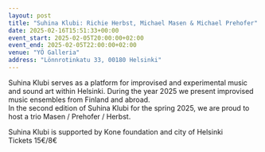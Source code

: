 ```yaml
---
layout: post
title: "Suhina Klubi: Richie Herbst, Michael Masen & Michael Prehofer"
date: 2025-02-16T15:51:33+00:00
event_start: 2025-02-05T20:00:00+02:00
event_end: 2025-02-05T22:00:00+02:00
venue: "YÖ Galleria"
address: "Lönnrotinkatu 33, 00180 Helsinki"
---
```


Suhina Klubi serves as a platform for improvised and experimental music and sound art within Helsinki. During the year 2025 we present improvised music ensembles from Finland and abroad.  
In the second edition of Suhina Klubi for the spring 2025, we are proud to host a trio Masen / Prehofer / Herbst.  
  
Suhina Klubi is supported by Kone foundation and city of Helsinki  
Tickets 15€/8€
